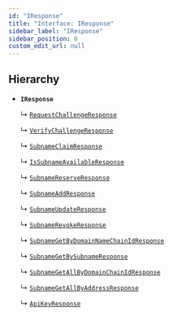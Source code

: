 ```yaml
---
id: "IResponse"
title: "Interface: IResponse"
sidebar_label: "IResponse"
sidebar_position: 0
custom_edit_url: null
---
```


## Hierarchy

- **`IResponse`**

  ↳ [`RequestChallengeResponse`](RequestChallengeResponse.md)

  ↳ [`VerifyChallengeResponse`](VerifyChallengeResponse.md)

  ↳ [`SubnameClaimResponse`](SubnameClaimResponse.md)

  ↳ [`IsSubnameAvailableResponse`](IsSubnameAvailableResponse.md)

  ↳ [`SubnameReserveResponse`](SubnameReserveResponse.md)

  ↳ [`SubnameAddResponse`](SubnameAddResponse.md)

  ↳ [`SubnameUpdateResponse`](SubnameUpdateResponse.md)

  ↳ [`SubnameRevokeResponse`](SubnameRevokeResponse.md)

  ↳ [`SubnameGetByDomainNameChainIdResponse`](SubnameGetByDomainNameChainIdResponse.md)

  ↳ [`SubnameGetBySubnameResponse`](SubnameGetBySubnameResponse.md)

  ↳ [`SubnameGetAllByDomainChainIdResponse`](SubnameGetAllByDomainChainIdResponse.md)

  ↳ [`SubnameGetAllByAddressResponse`](SubnameGetAllByAddressResponse.md)

  ↳ [`ApiKeyResponse`](ApiKeyResponse.md)
